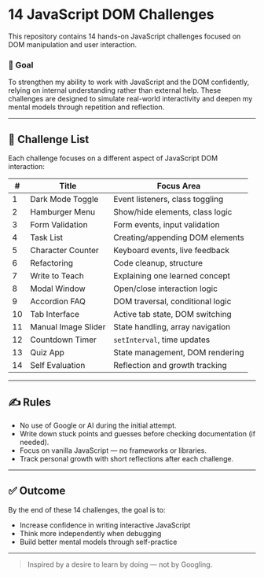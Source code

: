 # 14 JavaScript DOM Challenges

This repository contains 14 hands-on JavaScript challenges focused on DOM manipulation and user interaction.

### 🎯 Goal
To strengthen my ability to work with JavaScript and the DOM confidently, relying on internal understanding rather than external help. These challenges are designed to simulate real-world interactivity and deepen my mental models through repetition and reflection.

---

## 🧩 Challenge List

Each challenge focuses on a different aspect of JavaScript DOM interaction:

| #  | Title                     | Focus Area                        |
|----|---------------------------|-----------------------------------|
| 1  | Dark Mode Toggle          | Event listeners, class toggling   |
| 2  | Hamburger Menu            | Show/hide elements, class logic   |
| 3  | Form Validation           | Form events, input validation     |
| 4  | Task List                 | Creating/appending DOM elements   |
| 5  | Character Counter         | Keyboard events, live feedback    |
| 6  | Refactoring               | Code cleanup, structure           |
| 7  | Write to Teach            | Explaining one learned concept    |
| 8  | Modal Window              | Open/close interaction logic      |
| 9  | Accordion FAQ             | DOM traversal, conditional logic  |
| 10 | Tab Interface             | Active tab state, DOM switching   |
| 11 | Manual Image Slider       | State handling, array navigation  |
| 12 | Countdown Timer           | `setInterval`, time updates       |
| 13 | Quiz App                  | State management, DOM rendering   |
| 14 | Self Evaluation           | Reflection and growth tracking    |

---

## ✍️ Rules

- No use of Google or AI during the initial attempt.
- Write down stuck points and guesses before checking documentation (if needed).
- Focus on vanilla JavaScript — no frameworks or libraries.
- Track personal growth with short reflections after each challenge.

---

## ✅ Outcome

By the end of these 14 challenges, the goal is to:
- Increase confidence in writing interactive JavaScript
- Think more independently when debugging
- Build better mental models through self-practice

---

> Inspired by a desire to learn by doing — not by Googling.
